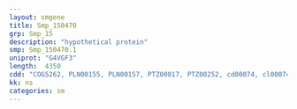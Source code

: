 ```yaml
---
layout: smgene
title: Smp_150470
grp: Smp_15
description: "hypothetical protein"
smp: Smp_150470.1
uniprot: "G4VGF3"
length:  4350
cdd: "COG5262, PLN00155, PLN00157, PTZ00017, PTZ00252, cd00074, cl00074, smart00414"
kk: ns
categories: sm
---
```

